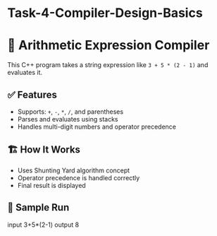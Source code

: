 # Task-4-Compiler-Design-Basics
# 🧠 Arithmetic Expression Compiler

This C++ program takes a string expression like `3 + 5 * (2 - 1)` and evaluates it.

## ✅ Features
- Supports: `+`, `-`, `*`, `/`, and parentheses
- Parses and evaluates using stacks
- Handles multi-digit numbers and operator precedence

## 🏗 How It Works
- Uses Shunting Yard algorithm concept
- Operator precedence is handled correctly
- Final result is displayed

## 🧪 Sample Run
input 3+5*(2-1)
output 8
